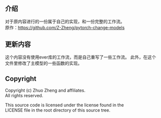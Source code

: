 ## 介绍
 对于原内容进行的一份属于自己的实现，和一份完整的工作流。<br>
 原作：https://github.com/Z-Zheng/pytorch-change-models

## 更新内容
 这个内容没有使用ever库的工作流，而是自己重写了一些工作流。
 此外，在这个文件里修改了主模型的一些函数的实现。

## Copyright
Copyright (c) Zhuo Zheng and affiliates. <br>
All rights reserved. <br>

This source code is licensed under the license found in the <br>
LICENSE file in the root directory of this source tree. <br>
